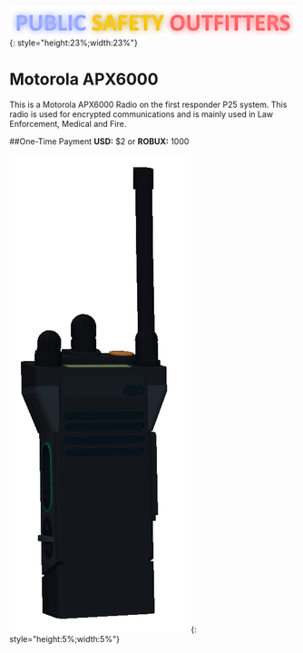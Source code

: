 ![](snaily-legend.png){: style="height:23%;width:23%"} 
# Motorola APX6000
This is a Motorola APX6000 Radio on the first responder P25 system. This radio is used for encrypted communications and is mainly used in Law Enforcement, Medical and Fire. 


##One-Time Payment 
**USD:** $2
or
**ROBUX:** 1000

![](APX6000.png){: style="height:5%;width:5%"} 